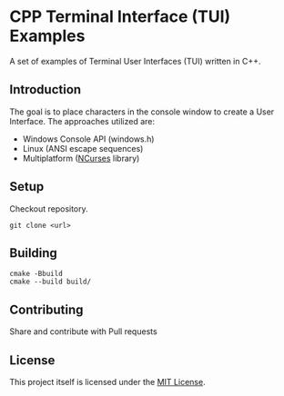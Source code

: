 # CPP Terminal Interface (TUI) Examples

A set of examples of Terminal User Interfaces (TUI) written in C++.

## Introduction

The goal is to place characters in the console window to create a User Interface.
The approaches utilized are:
* Windows Console API (windows.h)
* Linux (ANSI escape sequences)
* Multiplatform ([NCurses](https://invisible-island.net/ncurses/) library)

## Setup 

Checkout repository.
```console
git clone <url>
```

## Building

```console
cmake -Bbuild
cmake --build build/
```

## Contributing

Share and contribute with Pull requests

## License

This project itself is licensed under the [MIT License](https://opensource.org/licenses/MIT).